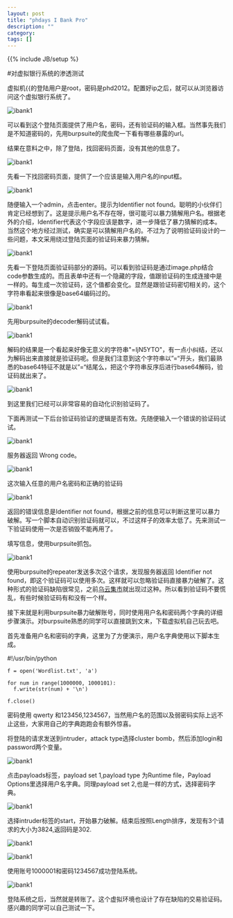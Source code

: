 ```yaml
---
layout: post
title: "phdays I Bank Pro"
description: ""
category: 
tags: []
---
```

{{% include JB/setup %}

#对虚拟银行系统的渗透测试

虚拟机{{的登陆用户是root，密码是phd2012。配置好ip之后，就可以从浏览器访问这个虚拟银行系统了。

![ibank1]({{site.img_url}}ibank1.png)


可以看到这个登陆页面提供了用户名，密码，还有验证码的输入框。当然事先我们是不知道密码的，先用burpsuite的爬虫爬一下看有哪些暴露的url。

结果在意料之中，除了登陆，找回密码页面，没有其他的信息了。

![ibank1]({{site.img_url}}ibank2.png)

先看一下找回密码页面，提供了一个应该是输入用户名的input框。

![ibank1]({{site.img_url}}ibank3.png)

随便输入一个admin，点击enter。提示为Identifier not found。聪明的小伙伴们肯定已经想到了。这是提示用户名不存在呀，很可能可以暴力猜解用户名。根据老外的介绍，Identifier代表这个字段应该是数字，进一步降低了暴力猜解的成本。当然这个地方经过测试，确实是可以猜解用户名的。不过为了说明验证码设计的一些问题，本文采用绕过登陆页面的验证码来暴力猜解。

![ibank1]({{site.img_url}}ibank4.png)


先看一下登陆页面验证码部分的源码。可以看到验证码是通过image.php结合code参数生成的。而且表单中还有一个隐藏的字段，值跟验证码的生成连接中是一样的。每生成一次验证码，这个值都会变化。显然是跟验证码密切相关的，这个字符串看起来很像是base64编码过的。


![ibank1]({{site.img_url}}ibank6.png)

先用burpsuite的decoder解码试试看。

![ibank1]({{site.img_url}}ibank7.png)

解码的结果是一个看起来好像无意义的字符串"=IjN5YTO"，有一点小纠结，还以为解码出来直接就是验证码呢。但是我们注意到这个字符串以”=“开头，我们最熟悉的base64特征不就是以”=“结尾么，把这个字符串反序后进行base64解码，验证码就出来了。

![ibank1]({{site.img_url}}ibank8.png)

到这里我们已经可以非常容易的自动化识别验证码了。

下面再测试一下后台验证码验证的逻辑是否有效。先随便输入一个错误的验证码试试。

![ibank1]({{site.img_url}}ibank9.png)

服务器返回 Wrong code。

![ibank1]({{site.img_url}}ibank10.png)

这次输入任意的用户名密码和正确的验证码

![ibank1]({{site.img_url}}ibank11.png)

返回的错误信息是Identifier not found，根据之前的信息可以判断这里可以暴力破解。写一个脚本自动识别验证码就可以，不过这样子的效率太低了。先来测试一下验证码使用一次是否销毁不能再用了。

填写信息，使用burpsuite抓包。

![ibank1]({{site.img_url}}ibank12.png)

使用burpsuite的repeater发送多次这个请求，发现服务器返回 Identifier not found，即这个验证码可以使用多次。这样就可以忽略验证码直接暴力破解了。这种形式的验证码缺陷很常见，之前[乌云集市](http://wooyun.org/bugs/wooyun-2010-046547)就出现过这种。所以看到验证码不要慌乱，有些时候验证码有和没有一个样。

接下来就是利用burpsuite暴力破解账号，同时使用用户名和密码两个字典的详细步骤演示。对burpsuite熟悉的同学可以直接跳到文末，下载虚拟机自己玩去吧。


首先准备用户名和密码的字典，这里为了方便演示，用户名字典使用以下脚本生成。

#!/usr/bin/python

	f = open('Wordlist.txt', 'a')

	for num in range(1000000, 1000101):
	  f.write(str(num) + '\n')

	f.close()

密码使用 qwerty 和123456,1234567，当然用户名的范围以及弱密码实际上远不止这些，大家用自己的字典跑跑会有额外惊喜。

将登陆的请求发送到intruder，attack type选择cluster bomb，然后添加login和password两个变量。

![ibank1]({{site.img_url}}ibank13.png)

点击payloads标签，payload set 1,payload type 为Runtime file，Payload Options里选择用户名字典。同理payload set 2,也是一样的方式，选择密码字典。


![ibank1]({{site.img_url}}ibank14.png)

选择intruder标签的start，开始暴力破解。结束后按照Length排序，发现有3个请求的大小为3824,返回码是302.

![ibank1]({{site.img_url}}ibank15.png)

![ibank1]({{site.img_url}}ibank16.png)

使用账号1000001和密码1234567成功登陆系统。

![ibank1]({{site.img_url}}ibank17.png)

登陆系统之后，当然就是转账了。这个虚拟环境也设计了存在缺陷的交易验证码。感兴趣的同学可以自己测试一下。

